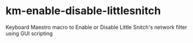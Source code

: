 km-enable-disable-littlesnitch
==============================

Keyboard Maestro macro to Enable or Disable Little Snitch's network filter using GUI scripting 
